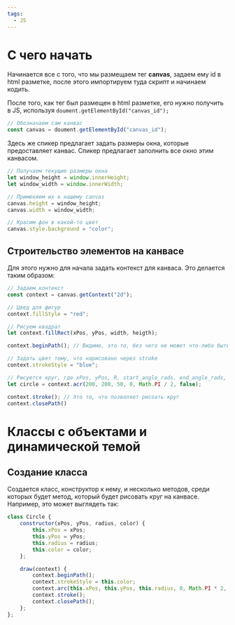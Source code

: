 ```yaml
---
tags:
  - JS
---
```

# С чего начать
Начинается все с того, что мы размещаем тег **canvas**, задаем ему id в html разметке, после этого импортируем туда скрипт и начинаем кодить.

После того, как тег был размещен в html разметке, его нужно получить в JS, используя `doument.getElementById("canvas_id");`

```js
// Обозначаем сам канвас
const canvas = doument.getElementById("canvas_id");
```

Здесь же спикер предлагает задать размеры окна, которые предоставляет канвас. Спикер предлагает заполнить все окно этим канвасом.
```js
// Получаем текущие размеры окна
let window_height = window.innerHeight;
let window_width = window.innerWidth;

// Применяем их к нашему canvas
canvas.height = window_height;
canvas.width = window_width;

// Красим фон в какой-то цвет
canvas.style.background = "color";
```

## Строительство элементов на канвасе
Для этого нужно для начала задать контекст для канваса. Это делается таким образом:
```js
// Задаем контекст
const context = canvas.getContext("2d");

// Цвед для фигур
context.fillStyle = "red";

// Рисуем квадрат
let context.fillRect(xPos, yPos, width, heigth);

context.beginPath(); // Видимо, это то, без чего не может что-либо быть построено

// Задать цвет тому, что нарисовано через stroke
context.strokeStyle = "blue";

// Рисуется круг, где xPos, yPos, R, start_angle_rads, end_angle_rads, fill(true/false)
let circle = context.acr(200, 200, 50, 0, Math.PI / 2, false);

context.stroke(); // Это то, что позволяет рисоать круг
context.closePath()
```

# Классы с объектами и динамической темой
## Создание класса
Создается класс, конструктор к нему, и несколько методов, среди которых будет метод, который будет рисовать круг на канвасе.
Например, это может выглядеть так:
```js
class Circle {
	constructor(xPos, yPos, radius, color) {
		this.xPos = xPos;
		this.yPos = yPos;
		this.radius = radius;
		this.color = color;
	};

	draw(context) {
		context.beginPath();
		context.strokeStyle = this.color;
		context.arc(this.xPos, this.yPos, this.radius, 0, Math.PI * 2, false);
		context.stroke();
		context.closePath();
	};
};
```